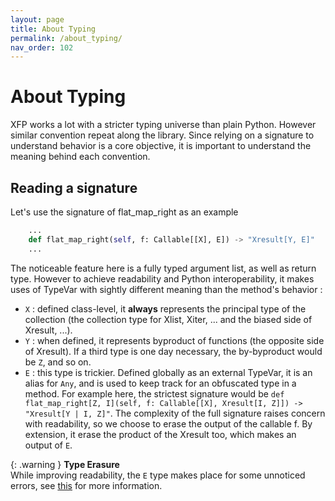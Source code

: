 ```yaml
---
layout: page
title: About Typing
permalink: /about_typing/
nav_order: 102
---
```


<h1 style="font-weight: bold">About Typing</h1>

XFP works a lot with a stricter typing universe than plain Python. However similar convention repeat along the library. Since relying on a signature to understand behavior is a core objective, it is important to understand the meaning behind each convention.

## Reading a signature

Let's use the signature of flat_map_right as an example

```python
    ...
    def flat_map_right(self, f: Callable[[X], E]) -> "Xresult[Y, E]"
    ...
```

The noticeable feature here is a fully typed argument list, as well as return type. However to achieve readability and Python interoperability, it makes uses of TypeVar with sightly different meaning than the method's behavior : 
- `X` : defined class-level, it **always** represents the principal type of the collection (the collection type for Xlist, Xiter, ... and the biased side of Xresult, ...).
- `Y` : when defined, it represents byproduct of functions (the opposite side of Xresult). If a third type is one day necessary, the by-byproduct would be `Z`, and so on.
- `E` : this type is trickier. Defined globally as an external TypeVar, it is an alias for `Any`, and is used to keep track for an obfuscated type in a method. For example here, the strictest signature would be `def flat_map_right[Z, I](self, f: Callable[[X], Xresult[I, Z]]) -> "Xresult[Y | I, Z]"`. The complexity of the full signature raises concern with readability, so we choose to erase the output of the callable f. By extension, it erase the product of the Xresult too, which makes an output of `E`.

{: .warning }
**Type Erasure**  
While improving readability, the `E` type makes place for some unnoticed errors, see [this](/python-fp/functional_programming/) for more information.
